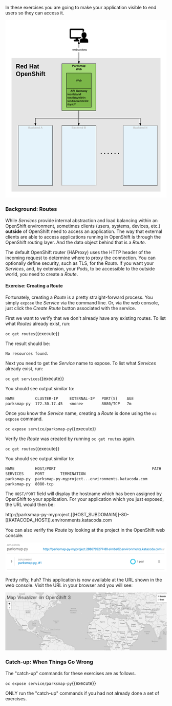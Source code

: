 
In these exercises you are going to make your application visible to end users so they can access it.

![Application Architecture](../../assets/workshops/deploying-applications/04-application-architecture-stage-2.png)

### Background: Routes

While *Services* provide internal abstraction and load balancing within an
OpenShift environment, sometimes clients (users, systems, devices, etc.)
**outside** of OpenShift need to access an application. The way that external
clients are able to access applications running in OpenShift is through the
OpenShift routing layer. And the data object behind that is a *Route*.

The default OpenShift router (HAProxy) uses the HTTP header of the incoming
request to determine where to proxy the connection. You can optionally define
security, such as TLS, for the *Route*. If you want your *Services*, and, by
extension, your *Pods*,  to be accessible to the outside world, you need to
create a *Route*.

#### Exercise: Creating a Route

Fortunately, creating a *Route* is a pretty straight-forward process.  You simply
`expose` the *Service* via the command line. Or, via the web console, just click
the _Create Route_ button associated with the service.

First we want to verify that we don't already have any existing routes. To list what _Routes_ already exist, run:

``oc get routes``{{execute}}

The result should be:

```
No resources found.
```

Next you need to get the *Service* name to expose. To list what _Services_ already exist, run:

``oc get services``{{execute}}

You should see output similar to:

```
NAME         CLUSTER-IP     EXTERNAL-IP   PORT(S)    AGE
parksmap-py  172.30.17.45   <none>        8080/TCP   7m
```

Once you know the *Service* name, creating a *Route* is done using the ``oc expose`` command.

``oc expose service/parksmap-py``{{execute}}

Verify the *Route* was created by running ``oc get routes`` again.

``oc get routes``{{execute}}

You should see output similar to:
```
NAME         HOST/PORT                                          PATH  SERVICES     PORT       TERMINATION
parksmap-py  parksmap-py-myproject...environments.katacoda.com        parksmap-py  8080-tcp
```

The ``HOST/PORT`` field will display the hostname which has been assigned by OpenShift to your application. For your application which you just exposed, the URL would then be:

http://parksmap-py-myproject.[[HOST_SUBDOMAIN]]-80-[[KATACODA_HOST]].environments.katacoda.com

You can also verify the *Route* by looking at the project in the OpenShift web console:

![Parksmap Web Interface](../../assets/workshops/deploying-applications/04-parksmap-route.png)

Pretty nifty, huh?  This application is now available at the URL shown in the
web console. Visit the URL in your browser and you will see:

![Parksmap Web Interface](../../assets/workshops/deploying-applications/04-parksmap-empty-view.png)

### Catch-up: When Things Go Wrong

The "catch-up" commands for these exercises are as follows.

``oc expose service/parksmap-py``{{execute}}

ONLY run the "catch-up" commands if you had not already done a set of exercises.
